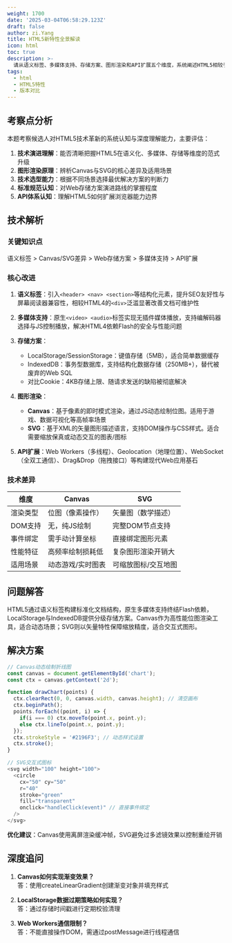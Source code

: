 ```yaml
---
weight: 1700
date: '2025-03-04T06:58:29.123Z'
draft: false
author: zi.Yang
title: HTML5新特性全景解读
icon: html
toc: true
description: >-
  请从语义标签、多媒体支持、存储方案、图形渲染和API扩展五个维度，系统阐述HTML5相较于HTML4的核心改进，并重点说明Canvas与SVG的技术差异及应用场景。
tags:
  - html
  - HTML5特性
  - 版本对比
---
```


## 考察点分析

本题考察候选人对HTML5技术革新的系统认知与深度理解能力，主要评估：

1. **技术演进理解**：能否清晰把握HTML5在语义化、多媒体、存储等维度的范式升级
2. **图形渲染原理**：辨析Canvas与SVG的核心差异及适用场景
3. **技术选型能力**：根据不同场景选择最优解决方案的判断力
4. **标准规范认知**：对Web存储方案演进路线的掌握程度
5. **API体系认知**：理解HTML5如何扩展浏览器能力边界

## 技术解析

### 关键知识点

语义标签 > Canvas/SVG差异 > Web存储方案 > 多媒体支持 > API扩展

### 核心改进

1. **语义标签**：引入`<header> <nav> <section>`等结构化元素，提升SEO友好性与屏幕阅读器兼容性，相较HTML4的`<div>`泛滥显著改善文档可维护性

2. **多媒体支持**：原生`<video> <audio>`标签实现无插件媒体播放，支持编解码器选择与JS控制播放，解决HTML4依赖Flash的安全与性能问题

3. **存储方案**：
   - LocalStorage/SessionStorage：键值存储（5MB），适合简单数据缓存
   - IndexedDB：事务型数据库，支持结构化数据存储（250MB+），替代被废弃的Web SQL
   - 对比Cookie：4KB存储上限、随请求发送的缺陷被彻底解决

4. **图形渲染**：
   - **Canvas**：基于像素的即时模式渲染，通过JS动态绘制位图。适用于游戏、数据可视化等高帧率场景
   - **SVG**：基于XML的矢量图形描述语言，支持DOM操作与CSS样式。适合需要缩放保真或动态交互的图表/图标

5. **API扩展**：Web Workers（多线程）、Geolocation（地理位置）、WebSocket（全双工通信）、Drag&Drop（拖拽接口）等构建现代Web应用基石

### 技术差异

| 维度        | Canvas                          | SVG                  |
|---------------|---------------------------------|----------------------|
| 渲染类型      | 位图（像素操作）                 | 矢量图（数学描述）     |
| DOM支持       | 无，纯JS绘制                   | 完整DOM节点支持       |
| 事件绑定      | 需手动计算坐标                 | 直接绑定图形元素       |
| 性能特征      | 高频率绘制损耗低               | 复杂图形渲染开销大     |
| 适用场景      | 动态游戏/实时图表               | 可缩放图标/交互地图     |

## 问题解答

HTML5通过语义标签构建标准化文档结构，原生多媒体支持终结Flash依赖，LocalStorage与IndexedDB提供分级存储方案。Canvas作为高性能位图渲染工具，适合动态场景；SVG则以矢量特性保障缩放精度，适合交互式图形。

## 解决方案

```javascript
// Canvas动态绘制折线图
const canvas = document.getElementById('chart');
const ctx = canvas.getContext('2d');

function drawChart(points) {
  ctx.clearRect(0, 0, canvas.width, canvas.height); // 清空画布
  ctx.beginPath();
  points.forEach((point, i) => {
    if(i === 0) ctx.moveTo(point.x, point.y);
    else ctx.lineTo(point.x, point.y);
  });
  ctx.strokeStyle = '#2196F3'; // 动态样式设置
  ctx.stroke();
}

// SVG交互式图标
<svg width="100" height="100">
  <circle 
    cx="50" cy="50" 
    r="40" 
    stroke="green" 
    fill="transparent"
    onclick="handleClick(event)" // 直接事件绑定
  />
</svg>
```

**优化建议**：Canvas使用离屏渲染缓冲帧，SVG避免过多滤镜效果以控制重绘开销

## 深度追问

1. **Canvas如何实现渐变效果？**  
答：使用createLinearGradient创建渐变对象并填充样式

2. **LocalStorage数据过期策略如何实现？**  
答：通过存储时间戳进行定期校验清理

3. **Web Workers通信限制？**  
答：不能直接操作DOM，需通过postMessage进行线程通信

